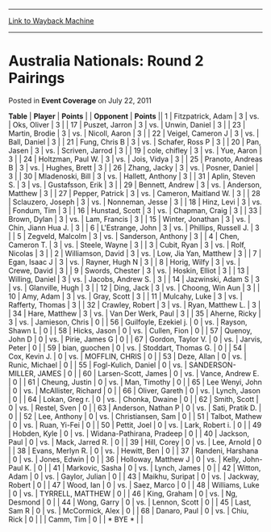
---
[Link to Wayback Machine](https://web.archive.org/web/20220520184230/https://magic.wizards.com/en/articles/archive/event-coverage/australia-nationals-round-2-pairings-2011-07-22)

[_metadata_:description]:- "TablePlayerPoints OpponentPoints 1Fitzpatrick, Adam 3vs.Oks, Oliver 3 17Puszet, Jarron 3vs.Unwin, Daniel 3 23Martin, Brodie 3vs.Nicoll, Aaron 3 22Veigel, Cameron J 3vs.Ball, Daniel 3 21Fung, Chris B 3vs.Schafer, Ross P 3 20Pan, Jasen 3vs.Scriven, Jarrod 3 19cole, chifley 3vs.Yue, Aaron 3 24Holtzman, Paul W. 3vs.Jois, Vidya 3 25Pranoto, Andreas B 3vs.Hughes, Brett 3 26Zhang,"
[_metadata_:generator]:- "Drupal 7 (http://drupal.org)"
[_metadata_:node]:- "429626"
[_metadata_:publish_date]:- "2011-07-22"
[_metadata_:source]:- "div-main-content"
[_metadata_:title]:- "Australia Nationals: Round 2 Pairings"
[_metadata_:wayback_capture_timestamp]:- "2022-05-20 18:42:30"
[_metadata_:wayback_raw_url]:- "https://web.archive.org/web/20220520184230id_/https://magic.wizards.com/en/articles/archive/event-coverage/australia-nationals-round-2-pairings-2011-07-22"
[_metadata_:wayback_url]:- "https://magic.wizards.com/en/articles/archive/event-coverage/australia-nationals-round-2-pairings-2011-07-22"
---


Australia Nationals: Round 2 Pairings
=====================================



 Posted in **Event Coverage**
 on July 22, 2011 












 **Table** | **Player** | **Points** |  | **Opponent** | **Points** ||  1 | Fitzpatrick, Adam |  3 | vs. | Oks, Oliver |  3 |
|  17 | Puszet, Jarron |  3 | vs. | Unwin, Daniel |  3 |
|  23 | Martin, Brodie |  3 | vs. | Nicoll, Aaron |  3 |
|  22 | Veigel, Cameron J |  3 | vs. | Ball, Daniel |  3 |
|  21 | Fung, Chris B |  3 | vs. | Schafer, Ross P |  3 |
|  20 | Pan, Jasen |  3 | vs. | Scriven, Jarrod |  3 |
|  19 | cole, chifley |  3 | vs. | Yue, Aaron |  3 |
|  24 | Holtzman, Paul W. |  3 | vs. | Jois, Vidya |  3 |
|  25 | Pranoto, Andreas B |  3 | vs. | Hughes, Brett |  3 |
|  26 | Zhang, Jacky |  3 | vs. | Posner, Daniel |  3 |
|  30 | Mladenoski, Bill |  3 | vs. | Hallett, Anthony |  3 |
|  31 | Aplin, Steven S. |  3 | vs. | Gustafsson, Erik |  3 |
|  29 | Bennett, Andrew |  3 | vs. | Anderson, Matthew |  3 |
|  27 | Pepper, Patrick |  3 | vs. | Cameron, Maitland W. |  3 |
|  28 | Sclauzero, Joseph |  3 | vs. | Nonneman, Jesse |  3 |
|  18 | Hinz, Levi |  3 | vs. | Fondum, Tim |  3 |
|  16 | Hunstad, Scott |  3 | vs. | Chapman, Craig |  3 |
|  33 | Brown, Dylan |  3 | vs. | Lam, Francis |  3 |
|  15 | Winter, Jonathan |  3 | vs. | Chin, Jiann Hua J. |  3 |
|  6 | L'Estrange, John |  3 | vs. | Phillips, Russell J. |  3 |
|  5 | Zegveld, Malcolm |  3 | vs. | Sanderson, Anthony |  3 |
|  4 | Chen, Cameron T. |  3 | vs. | Steele, Wayne |  3 |
|  3 | Cubit, Ryan |  3 | vs. | Rolf, Nicolas |  3 |
|  2 | Williamson, David |  3 | vs. | Low, Jia Yan, Matthew |  3 |
|  7 | Egan, Isaac J |  3 | vs. | Rayner, Hugh N |  3 |
|  8 | Horig, Wilfy |  3 | vs. | Crewe, David |  3 |
|  9 | Swords, Chester |  3 | vs. | Hoskin, Elliot |  3 |
|  13 | Willing, Daniel |  3 | vs. | Jacobs, Andrew S. |  3 |
|  14 | Jazwinski, Adam S |  3 | vs. | Glanville, Hugh |  3 |
|  12 | Ding, Jack |  3 | vs. | Choong, Win Aun |  3 |
|  10 | Amy, Adam |  3 | vs. | Gray, Scott |  3 |
|  11 | Mulcahy, Luke |  3 | vs. | Rafferty, Thomas |  3 |
|  32 | Crawley, Robert |  3 | vs. | Ryan, Matthew L. |  3 |
|  34 | Hare, Matthew |  3 | vs. | Van Der Werk, Paul |  3 |
|  35 | Aherne, Ricky |  3 | vs. | Jamieson, Chris |  0 |
|  56 | Guilfoyle, Ezekiel j. |  0 | vs. | Rayson, Shawn L |  0 |
|  58 | Hicks, Jason |  0 | vs. | Cullen, Fion |  0 |
|  57 | Quenoy, John D |  0 | vs. | Pirie, James G |  0 |
|  67 | Gordon, Taylor V. |  0 | vs. | Jarvis, Peter |  0 |
|  59 | bian, guochen |  0 | vs. | Stoddart, Thomas G. |  0 |
|  54 | Cox, Kevin J. |  0 | vs. | MOFFLIN, CHRIS |  0 |
|  53 | Deze, Allan |  0 | vs. | Runic, Michael |  0 |
|  55 | Fogl-Kulich, Daniel |  0 | vs. | SANDERSON-MILLER, JAMES |  0 |
|  60 | Larsen-Scott, James |  0 | vs. | Vance, Andrew E. |  0 |
|  61 | Cheung, Justin |  0 | vs. | Man, Timothy |  0 |
|  65 | Lee Wenyi, John |  0 | vs. | McAllister, Richard |  0 |
|  66 | Oliver, Gareth |  0 | vs. | Lynch, Jason |  0 |
|  64 | Lokan, Greg r. |  0 | vs. | Chonka, Dwaine |  0 |
|  62 | Smith, Scott |  0 | vs. | Restel, Sven |  0 |
|  63 | Anderson, Nathan P |  0 | vs. | Sati, Pratik D. |  0 |
|  52 | Lee, Anthony |  0 | vs. | Christiansen, Sam |  0 |
|  51 | Talbot, Mathew |  0 | vs. | Ruan, Yi-Fei |  0 |
|  50 | Pettit, Joel |  0 | vs. | Lark, Robert i. |  0 |
|  49 | Hobden, Kyle |  0 | vs. | Widana-Pathirana, Pradeep |  0 |
|  40 | Jackson, Paul |  0 | vs. | Mack, Jarred R. |  0 |
|  39 | Hill, Corey |  0 | vs. | Lee, Arnold |  0 |
|  38 | Evans, Merlyn R. |  0 | vs. | Hewitt, Ben |  0 |
|  37 | Randeni, Harshana |  0 | vs. | Jones, Edwin |  0 |
|  36 | Holloway, Matthew J |  0 | vs. | Kelly, John-Paul K. |  0 |
|  41 | Markovic, Sasha |  0 | vs. | Lynch, James |  0 |
|  42 | Witton, Adam |  0 | vs. | Gaylor, Julian |  0 |
|  43 | Maikhu, Suripat |  0 | vs. | Jackway, Robert |  0 |
|  47 | Wood, Ian |  0 | vs. | Saez, Marco |  0 |
|  48 | Williams, Luke |  0 | vs. | TYRRELL, MATTHEW |  0 |
|  46 | King, Graham |  0 | vs. | Ng, Desmond |  0 |
|  44 | Wong, Garry |  0 | vs. | Lennon, Scott |  0 |
|  45 | Last, Sam R |  0 | vs. | McCormick, Alex |  0 |
|  68 | Danaro, Paul |  0 | vs. | Chiu, Rick |  0 |
|  | Camm, Tim |  0 |  | \* BYE \* |  |







